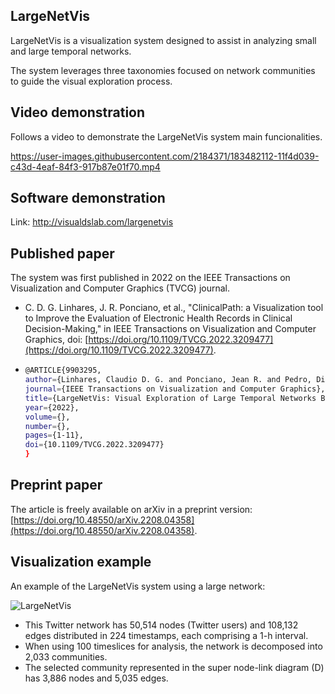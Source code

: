 ## LargeNetVis


LargeNetVis is a visualization system  designed to assist in analyzing small and large temporal networks.

The system leverages three taxonomies focused on network communities to guide the visual exploration process.

## Video demonstration

Follows a video to demonstrate the LargeNetVis system main funcionalities.

https://user-images.githubusercontent.com/2184371/183482112-11f4d039-c43d-4eaf-84f3-917b87e01f70.mp4

## Software demonstration

Link: http://visualdslab.com/largenetvis


## Published paper

The system was first published in 2022 on the IEEE Transactions on Visualization and Computer Graphics (TVCG) journal.

* C. D. G. Linhares, J. R. Ponciano, et al., "ClinicalPath: a Visualization tool to Improve the Evaluation of Electronic Health Records in Clinical Decision-Making," in IEEE Transactions on Visualization and Computer Graphics, doi: [https://doi.org/10.1109/TVCG.2022.3209477](https://doi.org/10.1109/TVCG.2022.3209477).

* ```sh
  @ARTICLE{9903295,
  author={Linhares, Claudio D. G. and Ponciano, Jean R. and Pedro, Diogenes S. and Rocha, Luis E. C. and Traina, Agma J. M. and Poco, Jorge},
  journal={IEEE Transactions on Visualization and Computer Graphics}, 
  title={LargeNetVis: Visual Exploration of Large Temporal Networks Based On Community Taxonomies}, 
  year={2022},
  volume={},
  number={},
  pages={1-11},
  doi={10.1109/TVCG.2022.3209477}
  }


## Preprint paper

The article is freely available on arXiv in a preprint version: [https://doi.org/10.48550/arXiv.2208.04358](https://doi.org/10.48550/arXiv.2208.04358).


## Visualization example

An example of the LargeNetVis system using a large network:

![LargeNetVis](https://user-images.githubusercontent.com/2184371/184152023-4929e797-7aba-4144-8c90-dd8a4001bbe9.png)

* This Twitter network has 50,514 nodes (Twitter users) and  108,132 edges distributed in 224 timestamps, each comprising a 1-h interval.
* When using 100 timeslices for analysis, the network is decomposed into 2,033 communities.
* The selected community represented in the super node-link diagram (D) has 3,886 nodes and 5,035 edges.
